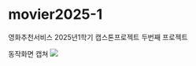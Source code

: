 # movier2025-1
영화추천서비스 2025년1학기 캡스톤프로젝트 두번째 프로젝트

동작화면 캡쳐 
<a href='https://ifh.cc/v-AjHFto' target='_blank'><img src='https://ifh.cc/g/AjHFto.jpg' border='0'></a>

